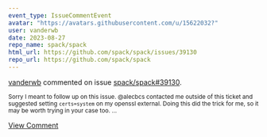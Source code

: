 ```yaml
---
event_type: IssueCommentEvent
avatar: "https://avatars.githubusercontent.com/u/15622032?"
user: vanderwb
date: 2023-08-27
repo_name: spack/spack
html_url: https://github.com/spack/spack/issues/39130
repo_url: https://github.com/spack/spack
---
```


<a href='https://github.com/vanderwb' target='_blank'>vanderwb</a> commented on issue <a href='https://github.com/spack/spack/issues/39130' target='_blank'>spack/spack#39130</a>.

<small>Sorry I meant to follow up on this issue. @alecbcs contacted me outside of this ticket and suggested setting `certs=system` on my openssl external. Doing this did the trick for me, so it may be worth trying in your case too....</small>

<a href='https://github.com/spack/spack/issues/39130' target='_blank'>View Comment</a>